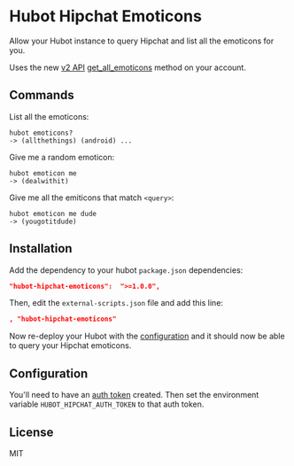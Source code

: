 Hubot Hipchat Emoticons
=======================

Allow your Hubot instance to query Hipchat and list all the emoticons for you.

Uses the new [v2 API](https://www.hipchat.com/docs/apiv2)
[get_all_emoticons](https://www.hipchat.com/docs/apiv2/method/get_all_emoticons) method on
your account.


Commands
--------

List all the emoticons:
```
hubot emoticons?
-> (allthethings) (android) ...
```

Give me a random emoticon:
```
hubot emoticon me
-> (dealwithit)
```

Give me all the emiticons that match `<query>`:
```
hubot emoticon me dude
-> (yougotitdude)
```


Installation
------------

Add the dependency to your hubot `package.json` dependencies:

```json
"hubot-hipchat-emoticons":  ">=1.0.0",
```

Then, edit the `external-scripts.json` file and add this line:

```json
, "hubot-hipchat-emoticons"
```

Now re-deploy your Hubot with the [configuration](#configuration) and it should now be able to query your Hipchat emoticons.


Configuration
-------------

You'll need to have an [auth token](https://hipchat.com/account/api) created. Then set the
environment variable `HUBOT_HIPCHAT_AUTH_TOKEN` to that auth token.


License
-------

MIT

